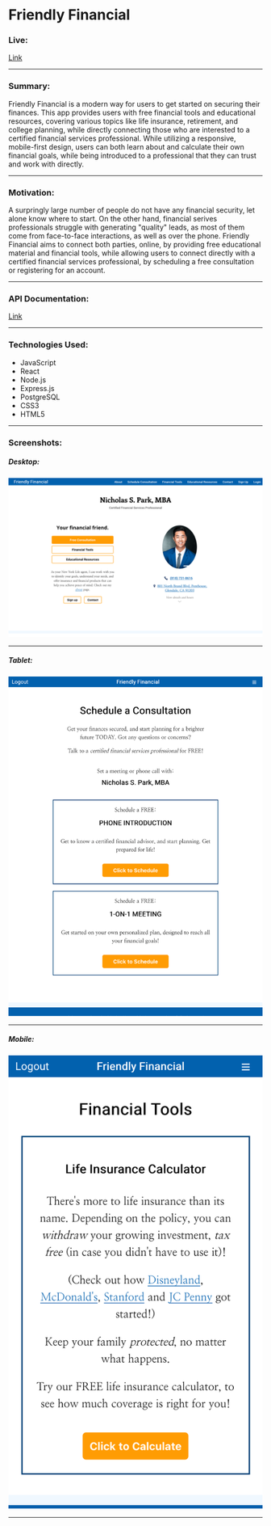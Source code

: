 # Friendly Financial

### Live:

[Link](https://friendlyfinancial-app.now.sh/)

---

### Summary:

Friendly Financial is a modern way for users to get started on securing their finances. This app provides users with free financial tools and educational resources, covering various topics like life insurance, retirement, and college planning, while directly connecting those who are interested to a certified financial services professional. While utilizing a responsive, mobile-first design, users can both learn about and calculate their own financial goals, while being introduced to a professional that they can trust and work with directly.

---

### Motivation:

A surpringly large number of people do not have any financial security, let alone know where to start. On the other hand, financial serives professionals struggle with generating "quality" leads, as most of them come from face-to-face interactions, as well as over the phone. Friendly Financial aims to connect both parties, online, by providing free educational material and financial tools, while allowing users to connect directly with a certified financial services professional, by scheduling a free consultation or registering for an account.

---

### API Documentation:

[Link](https://github.com/cpark99/friendly-financial-server/blob/master/README.md)

---

### Technologies Used:

- JavaScript
- React
- Node.js
- Express.js
- PostgreSQL
- CSS3
- HTML5

---

### Screenshots:

##### Desktop:

![Desktop Screenshot](https://raw.githubusercontent.com/cpark99/friendly-financial-app/master/src/img/screenshots/friendlyfinancial-desktop-screenshot.png)

---

##### Tablet:

![Tablet Screenshot](https://raw.githubusercontent.com/cpark99/friendly-financial-app/master/src/img/screenshots/friendlyfinancial-tablet-screenshot.png)

---

##### Mobile:

![Mobile Screenshot](https://raw.githubusercontent.com/cpark99/friendly-financial-app/master/src/img/screenshots/friendlyfinancial-mobile-screenshot.png)

---
